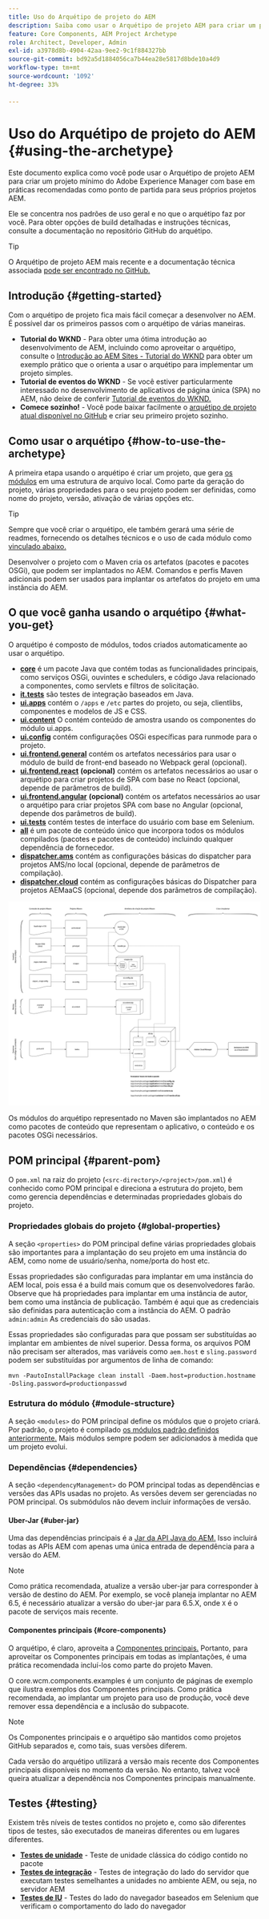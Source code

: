 ```yaml
---
title: Uso do Arquétipo de projeto do AEM
description: Saiba como usar o Arquétipo de projeto AEM para criar um projeto mínimo do Adobe Experience Manager com base em práticas recomendadas como ponto de partida para seus próprios projetos AEM.
feature: Core Components, AEM Project Archetype
role: Architect, Developer, Admin
exl-id: a3978d8b-4904-42aa-9ee2-9c1f884327bb
source-git-commit: bd92a5d1884056ca7b44ea28e5817d8bde10a4d9
workflow-type: tm+mt
source-wordcount: '1092'
ht-degree: 33%

---
```



# Uso do Arquétipo de projeto do AEM {#using-the-archetype}

Este documento explica como você pode usar o Arquétipo de projeto AEM para criar um projeto mínimo do Adobe Experience Manager com base em práticas recomendadas como ponto de partida para seus próprios projetos AEM.

Ele se concentra nos padrões de uso geral e no que o arquétipo faz por você. Para obter opções de build detalhadas e instruções técnicas, consulte a documentação no repositório GitHub do arquétipo.

>[!TIP]
>
>O Arquétipo de projeto AEM mais recente e a documentação técnica associada [pode ser encontrado no GitHub.](https://github.com/adobe/aem-project-archetype)

## Introdução {#getting-started}

Com o arquétipo de projeto fica mais fácil começar a desenvolver no AEM. É possível dar os primeiros passos com o arquétipo de várias maneiras.

* **Tutorial do WKND** - Para obter uma ótima introdução ao desenvolvimento de AEM, incluindo como aproveitar o arquétipo, consulte o [Introdução ao AEM Sites - Tutorial do WKND](https://experienceleague.adobe.com/docs/experience-manager-learn/getting-started-wknd-tutorial-develop/overview.html?lang=pt-BR) para obter um exemplo prático que o orienta a usar o arquétipo para implementar um projeto simples.
* **Tutorial de eventos do WKND** - Se você estiver particularmente interessado no desenvolvimento de aplicativos de página única (SPA) no AEM, não deixe de conferir [Tutorial de eventos do WKND.](https://experienceleague.adobe.com/docs/experience-manager-learn/sites/spa-editor/spa-editor-framework-feature-video-use.html?lang=pt-BR)
* **Comece sozinho!** - Você pode baixar facilmente o [arquétipo de projeto atual disponível no GitHub](https://github.com/adobe/aem-project-archetype) e criar seu primeiro projeto sozinho.

## Como usar o arquétipo {#how-to-use-the-archetype}

A primeira etapa usando o arquétipo é criar um projeto, que gera [os módulos](#what-you-get) em uma estrutura de arquivo local. Como parte da geração do projeto, várias propriedades para o seu projeto podem ser definidas, como nome do projeto, versão, ativação de várias opções etc.

>[!TIP]
>
>Sempre que você criar o arquétipo, ele também gerará uma série de readmes, fornecendo os detalhes técnicos e o uso de cada módulo como [vinculado abaixo.](#what-you-get)

Desenvolver o projeto com o Maven cria os artefatos (pacotes e pacotes OSGi), que podem ser implantados no AEM. Comandos e perfis Maven adicionais podem ser usados para implantar os artefatos do projeto em uma instância do AEM.

## O que você ganha usando o arquétipo {#what-you-get}

O arquétipo é composto de módulos, todos criados automaticamente ao usar o arquétipo.

* **[core](https://github.com/adobe/aem-project-archetype/tree/develop/src/main/archetype/core)** é um pacote Java que contém todas as funcionalidades principais, como serviços OSGi, ouvintes e schedulers, e código Java relacionado a componentes, como servlets e filtros de solicitação.
* **[it.tests](https://github.com/adobe/aem-project-archetype/tree/develop/src/main/archetype/it.tests)** são testes de integração baseados em Java.
* **[ui.apps](https://github.com/adobe/aem-project-archetype/tree/develop/src/main/archetype/ui.apps)** contém o `/apps` e `/etc` partes do projeto, ou seja, clientlibs, componentes e modelos de JS e CSS.
* **[ui.content](https://github.com/adobe/aem-project-archetype/tree/develop/src/main/archetype/ui.content)** O contém conteúdo de amostra usando os componentes do módulo ui.apps.
* **[ui.config](https://github.com/adobe/aem-project-archetype/tree/develop/src/main/archetype/ui.config)** contém configurações OSGi específicas para runmode para o projeto.
* **[ui.frontend.general](https://github.com/adobe/aem-project-archetype/tree/develop/src/main/archetype/ui.frontend.general)** contém os artefatos necessários para usar o módulo de build de front-end baseado no Webpack geral (opcional).
* **[ui.frontend.react](https://github.com/adobe/aem-project-archetype/tree/develop/src/main/archetype/ui.frontend.react)** **(opcional)** contém os artefatos necessários ao usar o arquétipo para criar projetos de SPA com base no React (opcional, depende de parâmetros de build).
* **[ui.frontend.angular](https://github.com/adobe/aem-project-archetype/tree/develop/src/main/archetype/ui.frontend.angular)** **(opcional)** contém os artefatos necessários ao usar o arquétipo para criar projetos SPA com base no Angular (opcional, depende dos parâmetros de build).
* **[ui.tests](https://github.com/adobe/aem-project-archetype/tree/develop/src/main/archetype/ui.tests)** contém testes de interface do usuário com base em Selenium.
* **[all](https://github.com/adobe/aem-project-archetype/tree/develop/src/main/archetype/all)** é um pacote de conteúdo único que incorpora todos os módulos compilados (pacotes e pacotes de conteúdo) incluindo qualquer dependência de fornecedor.
* **[dispatcher.ams](https://github.com/adobe/aem-project-archetype/tree/develop/src/main/archetype/dispatcher.ams)** contém as configurações básicas do dispatcher para projetos AMS/no local (opcional, depende de parâmetros de compilação).
* **[dispatcher.cloud](https://github.com/adobe/aem-project-archetype/tree/develop/src/main/archetype/dispatcher.cloud)** contém as configurações básicas do Dispatcher para projetos AEMaaCS (opcional, depende dos parâmetros de compilação).

![Organização do pacote de conteúdo](/help/assets/content-package-organization.png)

Os módulos do arquétipo representado no Maven são implantados no AEM como pacotes de conteúdo que representam o aplicativo, o conteúdo e os pacotes OSGi necessários.

## POM principal {#parent-pom}

O `pom.xml` na raiz do projeto (`<src-directory>/<project>/pom.xml`) é conhecido como POM principal e direciona a estrutura do projeto, bem como gerencia dependências e determinadas propriedades globais do projeto.

### Propriedades globais do projeto {#global-properties}

A seção `<properties>` do POM principal define várias propriedades globais são importantes para a implantação do seu projeto em uma instância do AEM, como nome de usuário/senha, nome/porta do host etc.

Essas propriedades são configuradas para implantar em uma instância do AEM local, pois essa é a build mais comum que os desenvolvedores farão. Observe que há propriedades para implantar em uma instância de autor, bem como uma instância de publicação. Também é aqui que as credenciais são definidas para autenticação com a instância do AEM. O padrão `admin:admin` As credenciais do são usadas.

Essas propriedades são configuradas para que possam ser substituídas ao implantar em ambientes de nível superior. Dessa forma, os arquivos POM não precisam ser alterados, mas variáveis como `aem.host` e `sling.password` podem ser substituídas por argumentos de linha de comando:

```shell
mvn -PautoInstallPackage clean install -Daem.host=production.hostname -Dsling.password=productionpasswd
```

### Estrutura do módulo {#module-structure}

A seção `<modules>` do POM principal define os módulos que o projeto criará. Por padrão, o projeto é compilado [os módulos padrão definidos anteriormente.](#what-you-get) Mais módulos sempre podem ser adicionados à medida que um projeto evolui.

### Dependências {#dependencies}

A seção `<dependencyManagement>` do POM principal todas as dependências e versões das APIs usadas no projeto. As versões devem ser gerenciadas no POM principal. Os submódulos não devem incluir informações de versão.

#### Uber-Jar {#uber-jar}

Uma das dependências principais é a [Jar da API Java do AEM.](https://experienceleague.adobe.com/docs/experience-manager-cloud-service/implementing/developing/aem-as-a-cloud-service-sdk.html?lang=pt-BR) Isso incluirá todas as APIs AEM com apenas uma única entrada de dependência para a versão do AEM.

>[!NOTE]
>
>Como prática recomendada, atualize a versão uber-jar para corresponder à versão de destino do AEM. Por exemplo, se você planeja implantar no AEM 6.5, é necessário atualizar a versão do uber-jar para 6.5.X, onde `X` é o pacote de serviços mais recente.

#### Componentes principais {#core-components}

O arquétipo, é claro, aproveita a [Componentes principais.](/help/introduction.md) Portanto, para aproveitar os Componentes principais em todas as implantações, é uma prática recomendada incluí-los como parte do projeto Maven.

O core.wcm.components.examples é um conjunto de páginas de exemplo que ilustra exemplos dos Componentes principais. Como prática recomendada, ao implantar um projeto para uso de produção, você deve remover essa dependência e a inclusão do subpacote.

>[!NOTE]
>
>Os Componentes principais e o arquétipo são mantidos como projetos GitHub separados e, como tais, suas versões diferem.
>
>Cada versão do arquétipo utilizará a versão mais recente dos Componentes principais disponíveis no momento da versão. No entanto, talvez você queira atualizar a dependência nos Componentes principais manualmente.

## Testes {#testing}

Existem três níveis de testes contidos no projeto e, como são diferentes tipos de testes, são executados de maneiras diferentes ou em lugares diferentes.

* **[Testes de unidade](https://github.com/adobe/aem-project-archetype/tree/develop/src/main/archetype/core)** - Teste de unidade clássica do código contido no pacote
* **[Testes de integração](https://github.com/adobe/aem-project-archetype/tree/develop/src/main/archetype/it.tests)** - Testes de integração do lado do servidor que executam testes semelhantes a unidades no ambiente AEM, ou seja, no servidor AEM
* **[Testes de IU](https://github.com/adobe/aem-project-archetype/tree/develop/src/main/archetype/ui.tests)** - Testes do lado do navegador baseados em Selenium que verificam o comportamento do lado do navegador
